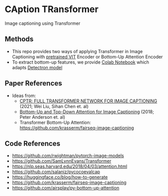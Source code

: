 # CAption TRansformer
Image captioning using Transformer

## Methods
- This repo provides two ways of applying Transformer in Image Captioning with [pretrained VIT](https://github.com/rwightman/pytorch-image-models/blob/master/timm/models/vision_transformer.py) Encoder or Bottom-Up Attention Encoder
- To extract bottom-up features, we provide [Colab Notebook](https://colab.research.google.com/drive/1xC4mVc_bp0t4-7T4xVum3AECFCalsgsv?usp=sharing) which adapts [Detectron model](https://github.com/airsplay/py-bottom-up-attention)

## Paper References
- Ideas from:
  - [CPTR: FULL TRANSFORMER NETWORK FOR IMAGE CAPTIONING](https://arxiv.org/pdf/2101.10804.pdf) (2021; Wei Liu, Sihan Chen et. al)
  - [Bottom-Up and Top-Down Attention for Image Captioning](https://arxiv.org/abs/1707.07998) (2018; Peter Anderson et. al)
  - Transformer Bottom-Up Attention: https://github.com/krasserm/fairseq-image-captioning

## Code References
- https://github.com/rwightman/pytorch-image-models
- https://github.com/SamLynnEvans/Transformer
- https://nlp.seas.harvard.edu/2018/04/03/attention.html
- https://github.com/salaniz/pycocoevalcap
- https://huggingface.co/blog/how-to-generate
- https://github.com/krasserm/fairseq-image-captioning
- https://github.com/airsplay/py-bottom-up-attention
